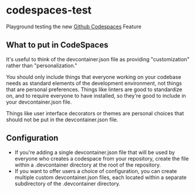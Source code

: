 # codespaces-test

Playground testing the new [Github Codespaces](https://docs.github.com/en/codespaces) Feature

## What to put in CodeSpaces

It's useful to think of the devcontainer.json file as providing "customization" rather than "personalization."

You should only include things that everyone working on your codebase needs as standard elements of the development environment, not things that are personal preferences.
Things like linters are good to standardize on, and to require everyone to have installed, so they're good to include in your devcontainer.json file.

Things like user interface decorators or themes are personal choices that should not be put in the devcontainer.json file.

## Configuration

- If you're adding a single devcontainer.json file that will be used by everyone who creates a codespace from your repository, create the file within a .devcontainer directory at the root of the repository.
- If you want to offer users a choice of configuration, you can create multiple custom devcontainer.json files, each located within a separate subdirectory of the .devcontainer directory.
